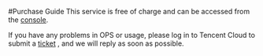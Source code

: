 #Purchase Guide
This service is free of charge and can be accessed from the [console](https://console.cloud.tencent.com/iotcloud).

If you have any problems in OPS or usage, please log in to Tencent Cloud to submit a [ticket](https://intl.cloud.tencent.com/support) , and we will reply as soon as possible.